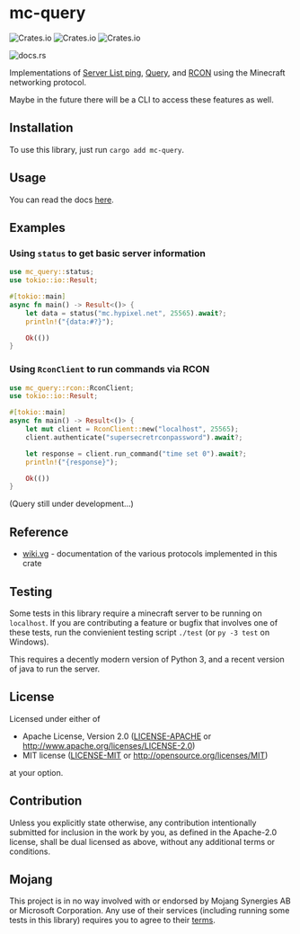 # mc-query

![Crates.io](https://img.shields.io/crates/v/mc-query?style=for-the-badge)
![Crates.io](https://img.shields.io/crates/d/mc-query?style=for-the-badge)
![Crates.io](https://img.shields.io/crates/l/mc-query?style=for-the-badge)

![docs.rs](https://img.shields.io/docsrs/mc-query?style=for-the-badge)

Implementations of [Server List ping](https://wiki.vg/Server_List_Ping), [Query](https://wiki.vg/Query), and [RCON](https://wiki.vg/RCON) using the Minecraft networking protocol.

Maybe in the future there will be a CLI to access these features as well.

## Installation

To use this library, just run `cargo add mc-query`.

## Usage

You can read the docs [here](https://docs.rs/mc-query).

## Examples

### Using `status` to get basic server information

```rs
use mc_query::status;
use tokio::io::Result;

#[tokio::main]
async fn main() -> Result<()> {
    let data = status("mc.hypixel.net", 25565).await?;
    println!("{data:#?}");

    Ok(())
}
```

### Using `RconClient` to run commands via RCON

```rs
use mc_query::rcon::RconClient;
use tokio::io::Result;

#[tokio::main]
async fn main() -> Result<()> {
    let mut client = RconClient::new("localhost", 25565);
    client.authenticate("supersecretrconpassword").await?;

    let response = client.run_command("time set 0").await?;
    println!("{response}");

    Ok(())
}
```

(Query still under development...)

## Reference

-   [wiki.vg](https://wiki.vg) - documentation of the various protocols implemented in this crate

## Testing

Some tests in this library require a minecraft server to be running on `localhost`.
If you are contributing a feature or bugfix that involves one of these tests,
run the convienient testing script `./test` (or `py -3 test` on Windows).

This requires a decently modern version of Python 3, and a recent version of java to run the server.

## License

Licensed under either of

-   Apache License, Version 2.0
    ([LICENSE-APACHE](LICENSE-APACHE) or http://www.apache.org/licenses/LICENSE-2.0)
-   MIT license
    ([LICENSE-MIT](LICENSE-MIT) or http://opensource.org/licenses/MIT)

at your option.

## Contribution

Unless you explicitly state otherwise, any contribution intentionally submitted
for inclusion in the work by you, as defined in the Apache-2.0 license, shall be
dual licensed as above, without any additional terms or conditions.

## Mojang

This project is in no way involved with or endorsed by Mojang Synergies AB or Microsoft Corporation.
Any use of their services (including running some tests in this library) requires you to agree to their [terms](https://minecraft.net/eula).
